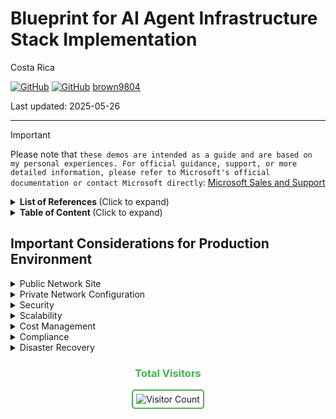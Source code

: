 # Blueprint for AI Agent Infrastructure Stack Implementation

Costa Rica

[![GitHub](https://badgen.net/badge/icon/github?icon=github&label)](https://github.com) 
[![GitHub](https://img.shields.io/badge/--181717?logo=github&logoColor=ffffff)](https://github.com/)
[brown9804](https://github.com/brown9804)

Last updated: 2025-05-26

----------

> [!IMPORTANT]
> Please note that `these demos are intended as a guide and are based on my personal experiences. For official guidance, support, or more detailed information, please refer to Microsoft's official documentation or contact Microsoft directly`: [Microsoft Sales and Support](https://support.microsoft.com/contactus?ContactUsExperienceEntryPointAssetId=S.HP.SMC-HOME)

<details>
<summary><b>List of References </b> (Click to expand)</summary>

</details>

<details>
<summary><b>Table of Content </b> (Click to expand)</summary>

</details>

## Important Considerations for Production Environment

<details>
  <summary>Public Network Site</summary>
  
  > This example is based on a public network site and is intended for demonstration purposes only. It showcases how several Azure resources can work together to achieve the desired result.

</details>

<details>
  <summary>Private Network Configuration</summary>

 > For enhanced security, consider configuring your Azure resources to operate within a private network. This can be achieved using Azure Virtual Network (VNet) to isolate your resources and control inbound and outbound traffic. Implementing private endpoints for services like Azure Blob Storage and Azure Functions can further secure your data by restricting access to your VNet.

</details>

<details>
  <summary>Security</summary>

  > Ensure that you implement appropriate security measures when deploying this solution in a production environment. This includes: <br/>
  >
  > - Securing Access: Use Azure Entra ID (formerly known as Azure Active Directory or Azure AD) for authentication and role-based access control (RBAC) to manage permissions. <br/>
  > - Managing Secrets: Store sensitive information such as connection strings and API keys in Azure Key Vault. <br/>
  > - Data Encryption: Enable encryption for data at rest and in transit to protect sensitive information.

</details>

<details>
  <summary>Scalability</summary>

  > While this example provides a basic setup, you may need to scale the resources based on your specific requirements. Azure services offer various scaling options to handle increased workloads. Consider using: <br/>
  >
  > - Auto-scaling: Configure auto-scaling for Azure Functions and other services to automatically adjust based on demand. <br/>
  > - Load Balancing: Use Azure Load Balancer or Application Gateway to distribute traffic and ensure high availability.

</details>

<details>
  <summary>Cost Management</summary>

  > Monitor and manage the costs associated with your Azure resources. Use Azure Cost Management and Billing to track usage and optimize resource allocation.

</details>

<details>
  <summary>Compliance</summary>

  > Ensure that your deployment complies with relevant regulations and standards. Use Azure Policy to enforce compliance and governance policies across your resources.
</details>

<details>
  <summary>Disaster Recovery</summary>
   
> Implement a disaster recovery plan to ensure business continuity in case of failures. Use Azure Site Recovery and backup solutions to protect your data and applications.

</details>

<div align="center">
  <h3 style="color: #4CAF50;">Total Visitors</h3>
  <img src="https://profile-counter.glitch.me/brown9804/count.svg" alt="Visitor Count" style="border: 2px solid #4CAF50; border-radius: 5px; padding: 5px;"/>
</div>
